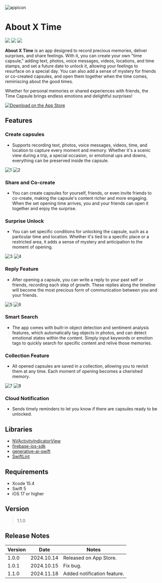 
![appicon](https://github.com/user-attachments/assets/b635cb12-61de-4f54-a88e-6dc75969f61c)

About X Time
============
<p align="left">
    <img src="https://img.shields.io/badge/platform-iOS-lightgray">
    <img src="https://img.shields.io/badge/release-v1.1.0-green">
    <img src="https://img.shields.io/badge/Swift-FA7343.svg?logo=swift&logoColor=white">
</p>

**About X Time** is an app designed to record precious memories, deliver surprises, and share feelings. With it, you can create your own "time capsule," adding text, photos, voice messages, videos, locations, and time stamps, and set a future date to unlock it, allowing your feelings to resurface on a special day. You can also add a sense of mystery for friends or co-created capsules, and open them together when the time comes, reminiscing about the good times. 

Whether for personal memories or shared experiences with friends, the Time Capsule brings endless emotions and delightful surprises!

[![Download on the App Store](https://developer.apple.com/app-store/marketing/guidelines/images/badge-download-on-the-app-store.svg)](https://apps.apple.com/tw/app/盒時-about-x-time/id6692625794)

## Features
### Create capsules
* Supports recording text, photos, voice messages, videos, time, and location to capture every moment and memory. Whether it's a scenic view during a trip, a special occasion, or emotional ups and downs, everything can be preserved inside the capsule.

![1](https://github.com/user-attachments/assets/edad646c-0bd9-4aa4-b0d2-4a212a110d04)      ![2](https://github.com/user-attachments/assets/0f5635d8-6835-42df-84ae-c895f13255db)


### Share and Co-create
* You can create capsules for yourself, friends, or even invite friends to co-create, making the capsule's content richer and more engaging. When the set opening time arrives, you and your friends can open it together and enjoy the surprise.

### Surprise Unlock
* You can set specific conditions for unlocking the capsule, such as a particular time and location. Whether it's tied to a specific place or a restricted area, it adds a sense of mystery and anticipation to the moment of opening.
  
![3](https://github.com/user-attachments/assets/75fd6660-6704-4dfb-9f28-8883efddf4a8)      ![4](https://github.com/user-attachments/assets/54c5bf25-b219-47ca-b06e-3230a4ef7d2a)


### Reply Feature
* After opening a capsule, you can write a reply to your past self or friends, recording each step of growth. These replies along the timeline will become the most precious form of communication between you and your friends.
  
![5](https://github.com/user-attachments/assets/5600c869-bd10-4515-9588-17f52d18101e)      ![6](https://github.com/user-attachments/assets/30846921-bdfa-451e-927d-99f4fc934f09)


### Smart Search
* The app comes with built-in object detection and sentiment analysis features, which automatically tag objects in photos, and can detect emotional states within the content. Simply input keywords or emotion tags to quickly search for specific content and relive those memories.

### Collection Feature
* All opened capsules are saved in a collection, allowing you to revisit them at any time. Each moment of opening becomes a cherished memory.

![7](https://github.com/user-attachments/assets/3ae4481d-8ef5-4c8a-9510-69495bb12e07)      ![8](https://github.com/user-attachments/assets/7ec0c925-0e7e-4746-a4e6-6035c857af48)

### Cloud Notification
* Sends timely reminders to let you know if there are capsules ready to be unlocked.

## Libraries
- [NVActivityIndicatorView](https://github.com/ninjaprox/NVActivityIndicatorView)
- [firebase-ios-sdk](https://github.com/firebase/firebase-ios-sdk)
- [generative-ai-swift](https://github.com/google/generative-ai-swift)
- [SwiftLint](https://github.com/realm/SwiftLint)

## Requirements
- Xcode 15.4
- Swift 5
- iOS 17 or higher
  
## Version
> 1.1.0

## Release Notes
| Version | Date | Notes |
| -------- | -------- | -------- |
| 1.0.0   | 2024.10.14     | Released on App Store.   |
| 1.0.1   | 2024.10.15    | Fix bug.     |
| 1.1.0   | 2024.11.18   | Added notification feature.     |
